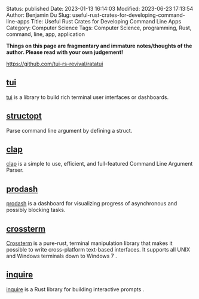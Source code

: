 Status: published
Date: 2023-01-13 16:14:03
Modified: 2023-06-23 17:13:54
Author: Benjamin Du
Slug: useful-rust-crates-for-developing-command-line-apps
Title: Useful Rust Crates for Developing Command Line Apps
Category: Computer Science
Tags: Computer Science, programming, Rust, command, line, app, application

**Things on this page are fragmentary and immature notes/thoughts of the author. Please read with your own judgement!**

https://github.com/tui-rs-revival/ratatui

## [tui](https://crates.io/crates/tui)
[tui](https://crates.io/crates/tui)
is a library to build rich terminal user interfaces or dashboards.

## [structopt](https://crates.io/crates/structopt)
Parse command line argument by defining a struct.

## [clap](https://crates.io/crates/clap)
[clap](https://crates.io/crates/clap)
is a simple to use, efficient, and full-featured Command Line Argument Parser.

## [prodash](https://crates.io/crates/prodash)
[prodash](https://crates.io/crates/prodash)
is a dashboard for visualizing progress of asynchronous and possibly blocking tasks.

## [crossterm](https://crates.io/crates/crossterm)
[Crossterm](https://crates.io/crates/crossterm)
is a pure-rust, terminal manipulation library 
that makes it possible to write cross-platform text-based interfaces. 
It supports all UNIX and Windows terminals down to Windows 7 
.

## [inquire](https://github.com/mikaelmello/inquire)
[inquire](https://github.com/mikaelmello/inquire)
is a Rust library for building interactive prompts
.

